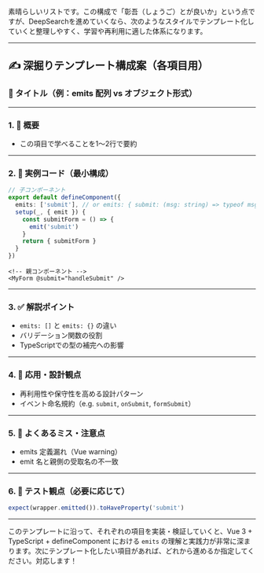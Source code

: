 素晴らしいリストです。この構成で「彰吾（しょうご）とが良いか」という点ですが、DeepSearchを進めていくなら、次のようなスタイルでテンプレート化していくと整理しやすく、学習や再利用に適した体系になります。

---

## ✍️ 深掘りテンプレート構成案（各項目用）

### 🧩 タイトル（例：emits 配列 vs オブジェクト形式）

---

### 1. 📘 概要

* この項目で学べることを1〜2行で要約

---

### 2. 🧪 実例コード（最小構成）

```ts
// 子コンポーネント
export default defineComponent({
  emits: ['submit'], // or emits: { submit: (msg: string) => typeof msg === 'string' }
  setup(_, { emit }) {
    const submitForm = () => {
      emit('submit')
    }
    return { submitForm }
  }
})
```

```vue
<!-- 親コンポーネント -->
<MyForm @submit="handleSubmit" />
```

---

### 3. ✅ 解説ポイント

* `emits: []` と `emits: {}` の違い
* バリデーション関数の役割
* TypeScriptでの型の補完への影響

---

### 4. 🧠 応用・設計観点

* 再利用性や保守性を高める設計パターン
* イベント命名規約（e.g. `submit`, `onSubmit`, `formSubmit`）

---

### 5. 🔧 よくあるミス・注意点

* emits 定義漏れ（Vue warning）
* emit 名と親側の受取名の不一致

---

### 6. 🧪 テスト観点（必要に応じて）

```ts
expect(wrapper.emitted()).toHaveProperty('submit')
```

---

このテンプレートに沿って、それぞれの項目を実装・検証していくと、Vue 3 + TypeScript + defineComponent における `emits` の理解と実践力が非常に深まります。次にテンプレート化したい項目があれば、どれから進めるか指定してください。対応します！

